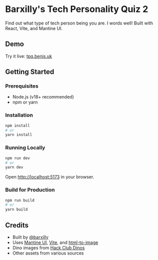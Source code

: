 # Barxilly's Tech Personality Quiz 2

Find out what type of tech person being you are. I words well! Built with React, Vite, and Mantine UI.

## Demo
Try it live: [tpq.benjs.uk](https://tpq.benjs.uk)

## Getting Started

### Prerequisites
- Node.js (v18+ recommended)
- npm or yarn

### Installation
```bash
npm install
# or
yarn install
```

### Running Locally
```bash
npm run dev
# or
yarn dev
```
Open [http://localhost:5173](http://localhost:5173) in your browser.

### Build for Production
```bash
npm run build
# or
yarn build
```


## Credits
- Built by [@barxilly](https://hackclub.slack.com/team/U078L1ETM6E)
- Uses [Mantine UI](https://mantine.dev/), [Vite](https://vitejs.dev/), and [html-to-image](https://github.com/bubkoo/html-to-image)
- Dino images from [Hack Club Dinos](https://rawr.hackclub.com/)
- Other assets from various sources
